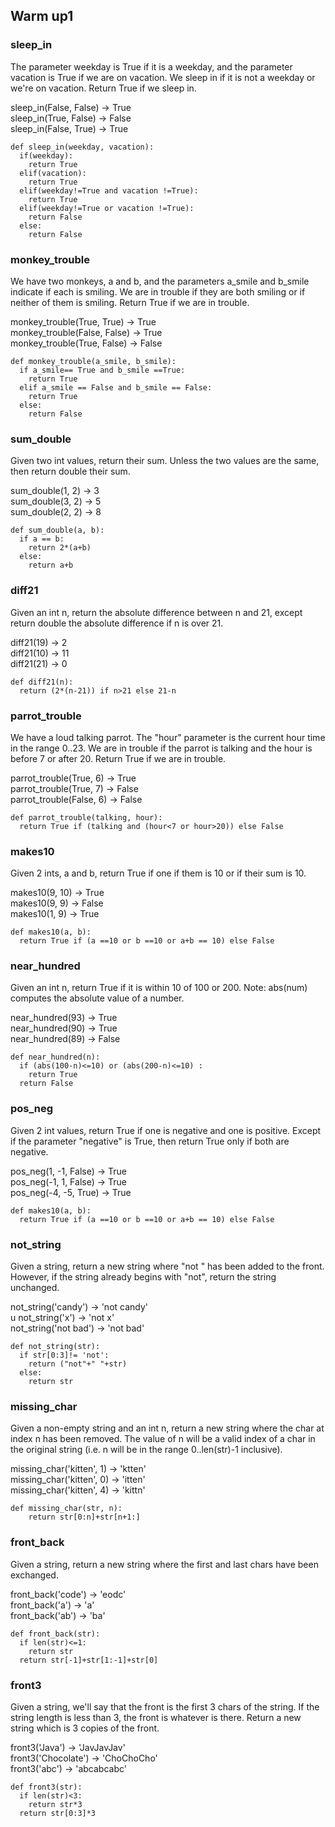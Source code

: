 ## Warm up1

### sleep_in

The parameter weekday is True if it is a weekday, and the parameter vacation is True if we are on vacation. We sleep in if it is not a weekday or we're on vacation. Return True if we sleep in.


sleep_in(False, False) → True<br/>
sleep_in(True, False) → False<br/>
sleep_in(False, True) → True

```
def sleep_in(weekday, vacation):
  if(weekday):
    return True
  elif(vacation):
    return True
  elif(weekday!=True and vacation !=True):
    return True
  elif(weekday!=True or vacation !=True):
    return False
  else:
    return False
```

### monkey_trouble

We have two monkeys, a and b, and the parameters a_smile and b_smile indicate if each is smiling. We are in trouble if they are both smiling or if neither of them is smiling. Return True if we are in trouble.


monkey_trouble(True, True) → True<br/>
monkey_trouble(False, False) → True<br/>
monkey_trouble(True, False) → False

```
def monkey_trouble(a_smile, b_smile):
  if a_smile== True and b_smile ==True:
    return True
  elif a_smile == False and b_smile == False:
    return True
  else:
    return False
```

### sum_double

Given two int values, return their sum. Unless the two values are the same, then return double their sum.


sum_double(1, 2) → 3<br/>
sum_double(3, 2) → 5<br/>
sum_double(2, 2) → 8

```
def sum_double(a, b):
  if a == b:
    return 2*(a+b)
  else:
    return a+b
```

### diff21

Given an int n, return the absolute difference between n and 21, except return double the absolute difference if n is over 21.


diff21(19) → 2<br/>
diff21(10) → 11<br/>
diff21(21) → 0

```
def diff21(n):
  return (2*(n-21)) if n>21 else 21-n 
```


### parrot_trouble

We have a loud talking parrot. The "hour" parameter is the current hour time in the range 0..23. We are in trouble if the parrot is talking and the hour is before 7 or after 20. Return True if we are in trouble.


parrot_trouble(True, 6) → True<br/>
parrot_trouble(True, 7) → False<br/>
parrot_trouble(False, 6) → False

```
def parrot_trouble(talking, hour):
  return True if (talking and (hour<7 or hour>20)) else False
```

### makes10

Given 2 ints, a and b, return True if one if them is 10 or if their sum is 10.


makes10(9, 10) → True<br/>
makes10(9, 9) → False<br/>
makes10(1, 9) → True

```
def makes10(a, b):
  return True if (a ==10 or b ==10 or a+b == 10) else False
```

### near_hundred

Given an int n, return True if it is within 10 of 100 or 200. Note: abs(num) computes the absolute value of a number.


near_hundred(93) → True<br/>
near_hundred(90) → True<br/>
near_hundred(89) → False

```
def near_hundred(n):
  if (abs(100-n)<=10) or (abs(200-n)<=10) :
    return True
  return False
```

### pos_neg

Given 2 int values, return True if one is negative and one is positive. Except if the parameter "negative" is True, then return True only if both are negative.


pos_neg(1, -1, False) → True<br/>
pos_neg(-1, 1, False) → True<br/>
pos_neg(-4, -5, True) → True

```
def makes10(a, b):
  return True if (a ==10 or b ==10 or a+b == 10) else False
```

### not_string

Given a string, return a new string where "not " has been added to the front. However, if the string already begins with "not", return the string unchanged.


not_string('candy') → 'not candy'<br/>u
not_string('x') → 'not x'<br/>
not_string('not bad') → 'not bad'

```
def not_string(str):
  if str[0:3]!= 'not':
    return ("not"+" "+str)
  else:
    return str
```

### missing_char

Given a non-empty string and an int n, return a new string where the char at index n has been removed. The value of n will be a valid index of a char in the original string (i.e. n will be in the range 0..len(str)-1 inclusive).


missing_char('kitten', 1) → 'ktten'<br/>
missing_char('kitten', 0) → 'itten'<br/>
missing_char('kitten', 4) → 'kittn'

```
def missing_char(str, n):
    return str[0:n]+str[n+1:]
```
   
### front_back

Given a string, return a new string where the first and last chars have been exchanged.


front_back('code') → 'eodc'<br/>
front_back('a') → 'a'<br/>
front_back('ab') → 'ba'

```
def front_back(str):
  if len(str)<=1:
    return str
  return str[-1]+str[1:-1]+str[0]
```

### front3

Given a string, we'll say that the front is the first 3 chars of the string. If the string length is less than 3, the front is whatever is there. Return a new string which is 3 copies of the front.


front3('Java') → 'JavJavJav'<br/>
front3('Chocolate') → 'ChoChoCho'<br/>
front3('abc') → 'abcabcabc'

```
def front3(str):
  if len(str)<3:
    return str*3
  return str[0:3]*3
```
